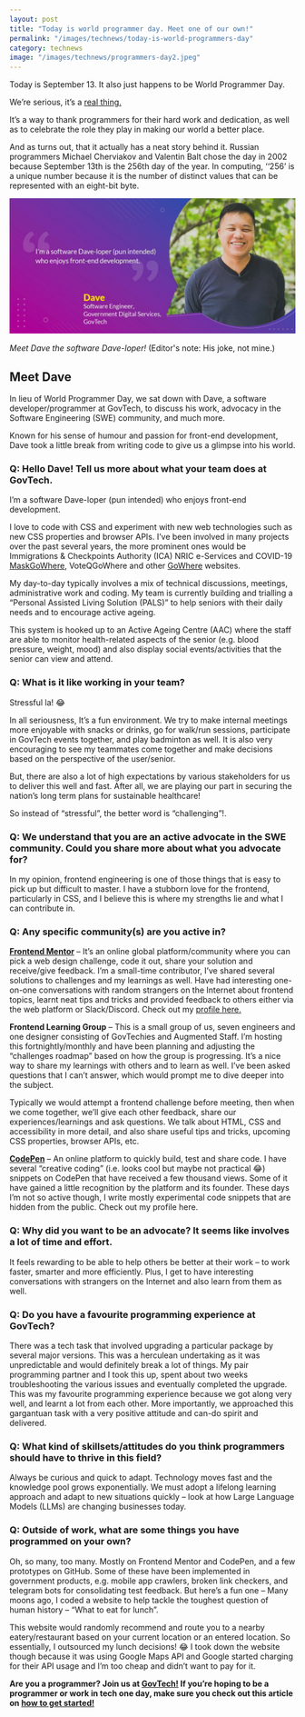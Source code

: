 ```yaml
---
layout: post
title: "Today is world programmer day. Meet one of our own!"
permalink: "/images/technews/today-is-world-programmers-day"
category: technews
image: "/images/technews/programmers-day2.jpeg"
---
```


Today is September 13. It also just happens to be World Programmer Day. 

We’re serious, it’s a [real thing.](https://en.wikipedia.org/wiki/Programmer%27s_Day)

It’s a way to thank programmers for their hard work and dedication, as well as to celebrate the role they play in making our world a better place. 

And as turns out, that it actually has a neat story behind it. Russian programmers Michael Cherviakov and Valentin Balt chose the day in 2002 because September 13th is the 256th day of the year.
In computing, ‘‘256’ is a unique number because it is the number of distinct values that can be represented with an eight-bit byte. 

![Dave the Daveloper](/images/technews/programmers-day2.jpeg)

*Meet Dave the software Dave-loper!* (Editor's note: His joke, not mine.)

## Meet Dave
In lieu of World Programmer Day, we sat down with Dave, a software developer/programmer at GovTech, to discuss his work, advocacy in the Software Engineering (SWE) community, and much more. 

Known for his sense of humour and passion for front-end development, Dave took a little break from writing code to give us a glimpse into his world.

### Q: Hello Dave! Tell us more about what your team does at GovTech.
I’m a software Dave-loper (pun intended) who enjoys front-end development. 

I love to code with CSS and experiment with new web technologies such as new CSS properties and browser APIs. I’ve been involved in many projects over the past several years, the more prominent ones would be Immigrations & Checkpoints Authority (ICA) NRIC e-Services and COVID-19 [MaskGoWhere](https://mask.gowhere.gov.sg/), VoteQGoWhere and other [GoWhere](https://www.gowhere.gov.sg/) websites. 

My day-to-day typically involves a mix of technical discussions, meetings, administrative work and coding.
My team is currently building and trialling a “Personal Assisted Living Solution (PALS)” to help seniors with their daily needs and to encourage active ageing. 

This system is hooked up to an Active Ageing Centre (AAC) where the staff are able to monitor health-related aspects of the senior (e.g. blood pressure, weight, mood) and also display social events/activities that the senior can view and attend.

### Q: What is it like working in your team?
Stressful la! 😂

In all seriousness,  It’s a fun environment. We try to make internal meetings more enjoyable with snacks or drinks, go for walk/run sessions, participate in GovTech events together, and play badminton as well. It is also very encouraging to see my teammates come together and make decisions based on the perspective of the user/senior.

But, there are also a lot of high expectations by various stakeholders for us to deliver this well and fast. After all, we are playing our part in securing the nation’s long term plans for sustainable healthcare!

So instead of “stressful”, the  better word is “challenging”!.

### Q: We understand that you are an active advocate in the SWE community. Could you share more about what you advocate for?
In my opinion, frontend engineering is one of those things that is easy to pick up but difficult to master. I have a stubborn love for the frontend, particularly in CSS, and I believe this is where my strengths lie and what I can contribute in.

### Q: Any specific community(s) are you active in?
**[Frontend Mentor](https://www.frontendmentor.io/)** – It’s an online global platform/community where you can pick a web design challenge, code it out, share your solution and receive/give feedback. 
I’m a small-time contributor, I’ve shared several solutions to challenges and my learnings as well. Have had interesting one-on-one conversations with random strangers on the Internet about frontend topics, learnt neat tips and tricks and provided feedback to others either via the web platform or Slack/Discord. Check out my [profile here.](https://www.frontendmentor.io/profile/Milleus) 

**Frontend Learning Group** – This is a small group of us, seven engineers and one designer consisting of GovTechies and Augmented Staff. 
I’m hosting this fortnightly/monthly and have been planning and adjusting the “challenges roadmap” based on how the group is progressing. It’s a nice way to share my learnings with others and to learn as well. I’ve been asked questions that I can’t answer, which would prompt me to dive deeper into the subject.

Typically we would attempt a frontend challenge before meeting, then when we come together, we’ll give each other feedback, share our experiences/learnings and ask questions. 
We talk about HTML, CSS and accessibility in more detail, and also share useful tips and tricks, upcoming CSS properties, browser APIs, etc.

**[CodePen](https://www.codepen.io)** – An online platform to quickly build, test and share code.
I have several “creative coding” (i.e. looks cool but maybe not practical 😂) snippets on CodePen that have received a few thousand views. 
Some of it have gained a little recognition by the platform and its founder. These days I’m not so active though, I write mostly experimental code snippets that are hidden from the public. Check out my profile here.

### Q: Why did you want to be an advocate? It seems like involves a lot of time and effort. 
It feels rewarding to be able to help others be better at their work – to work faster, smarter and more efficiently. Plus, I get to have interesting conversations with strangers on the Internet and also learn from them as well.

### Q: Do you have a favourite programming experience at GovTech?
There was a tech task that involved upgrading a particular package by several major versions. This was a herculean undertaking as it was unpredictable and would definitely break a lot of things. My pair programming partner and I took this up, spent about two weeks troubleshooting the various issues and eventually completed the upgrade.
This was my favourite programming experience because we got along very well, and learnt a lot from each other.  More importantly, we approached this gargantuan task with a very positive attitude and can-do spirit and delivered.

### Q: What kind of skillsets/attitudes do you think programmers should have to thrive in this field?
Always be curious and quick to adapt.  Technology moves fast and the knowledge pool grows exponentially. We must adopt a lifelong learning approach and adapt to new situations quickly – look at how Large Language Models (LLMs) are changing businesses today.


### Q: Outside of work, what are some things you have programmed on your own?
Oh, so many, too many. 
Mostly on Frontend Mentor and CodePen, and a few prototypes on GitHub. Some of these have been implemented in government products, e.g. mobile app crawlers, broken link checkers, and telegram bots for consolidating test feedback. 
But here’s a fun one – Many moons ago, I coded a website to help tackle the toughest question of human history – “What to eat for lunch”. 

This website would randomly recommend and route you to a nearby eatery/restaurant based on your current location or an entered location. So essentially, I outsourced my lunch decisions! 😂 
I took down the website though because it was using Google Maps API and Google started charging for their API usage and I’m too cheap and didn’t want to pay for it.


**Are you a programmer? Join us at [GovTech!](https://www.tech.gov.sg/careers/overview/) If you’re hoping to be a programmer or work in tech one day, make sure you check out this article on [how to get started!](https://www.tech.gov.sg/media/technews/want-to-get-into-tech)** 
